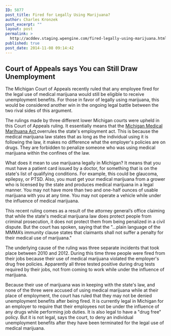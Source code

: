 ```yaml
---
ID: 5877
post_title: Fired for Legally Using Marijuana?
author: Charles Kronzek
post_excerpt: ""
layout: post
permalink: >
  http://acddev.staging.wpengine.com/fired-legally-using-marijuana.html
published: true
post_date: 2014-11-08 09:14:42
---
```

<h2>Court of Appeals says You can Still Draw Unemployment</h2>
The Michigan Court of Appeals recently ruled that any employee fired for the legal use of medical marijuana would still be eligible to receive unemployment benefits. For those in favor of legally using marijuana, this would be considered another win in the ongoing legal battle between the two rival sides of this argument.<!--more-->

The rulings made by three different lower Michigan courts were upheld in this Court of Appeals ruling. It essentially means that the <a title="Michigan Medical Marijuana Attorneys" href="http://acddev.staging.wpengine.com/medical-marijuana.html" target="_blank">Michigan Medical Marihuana Act </a>overrules the state's employment act. This is because the medical marijuana law states that as long as the individual using it is following the law, it makes no difference what the employer's policies are on drugs. They are forbidden to penalize someone who was using medical marijuana within the confines of the law.

What does it mean to use marijuana legally in Michigan? It means that you must have a patient card issued by a doctor, for something that is on the state's list of qualifying conditions. For example, this could be glaucoma, epilepsy, or PTSD. Also, you must get your medical marijuana from a grower who is licensed by the state and produces medical marijuana in a legal manner. You may not have more than two and one-half ounces of usable marijuana with you at any time. You may not operate a vehicle while under the influence of medical marijuana.

This recent ruling comes as a result of the attorney general’s office claiming that while the state's medical marijuana law does protect people from criminal prosecution, it does not protect them from being penalized in a civil dispute. But the court has spoken, saying that the "...plain language of the MMMA’s immunity clause states that claimants shall not suffer a penalty for their medical use of marijuana."

The underlying cause of the ruling was three separate incidents that took place between 2010 and 2012. During this time three people were fired from their jobs because their use of medical marijuana violated the employer's drug free policies. Apparently all three tested positive during drug tests required by their jobs, not from coming to work while under the influence of marijuana.

Because their use of marijuana was in keeping with the state's law, and none of the three were accused of using medical marijuana while at their place of employment, the court has ruled that they may not be denied unemployment benefits after being fired. It is currently legal in Michigan for an employer to require that their employees not be under the influence of any drugs while performing job duties. It is also legal to have a "drug free" policy. But it is not legal, says the court, to deny an individual unemployment benefits after they have been terminated for the legal use of medical marijuana.
